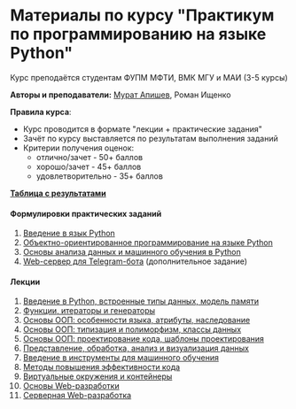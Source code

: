 <h1>Материалы по курсу "Практикум по программированию на языке Python"</h1>

Курс преподаётся студентам ФУПМ МФТИ, ВМК МГУ и МАИ (3-5 курсы)

__Авторы и преподаватели:__ [Мурат Апишев](http://www.machinelearning.ru/wiki/index.php?title=Участник:Mapishev), Роман Ищенко

__Правила курса__:

- Курс проводится в формате "лекции + практические задания"
- Зачёт по курсу выставляется по результатам выполнения заданий
- Критерии получения оценок:
  - отлично/зачет - 50+ баллов
  - хорошо/зачет - 45+ баллов
  - удовлетворительно - 35+ баллов

[__Таблица с результатами__](https://docs.google.com/spreadsheets/d/1hYvn8on9kG7xrt5f5pdJehJT8cu3GCZgk1luUYBu9Lk/edit?usp=sharing)

<h4>Формулировки практических заданий</h4>

1. [Введение в язык Python](https://github.com/MelLain/mipt-python/blob/spring-2022/tasks/01-intro.ipynb)
2. [Объектно-ориентированное программирование на языке Python](https://github.com/MelLain/mipt-python/blob/spring-2022/tasks/02-oop.ipynb)
3. [Основы анализа данных и машинного обучения в Python](https://github.com/MelLain/mipt-python/blob/spring-2022/tasks/03-data-ml.ipynb)
4. [Web-сервер для Telegram-бота](https://github.com/MelLain/mipt-python/blob/spring-2022/tasks/04-web.ipynb) (дополнительное задание)

<h4>Лекции</h4>

1. [Введение в Python, встроенные типы данных, модель памяти](https://github.com/MelLain/mipt-python/blob/spring-2022/lectures/01-intro.ipynb)
2. [Функции, итераторы и генераторы](https://github.com/MelLain/mipt-python/blob/spring-2022/lectures/02-functions.ipynb)
3. [Основы ООП: особенности языка, атрибуты, наследование](https://github.com/MelLain/mipt-python/blob/spring-2022/lectures/03-classes.ipynb)
4. [Основы ООП: типизация и полиморфизм, классы данных](https://github.com/MelLain/mipt-python/blob/spring-2022/lectures/04-typing.ipynb)
5. [Основы ООП: проектирование кода, шаблоны проектирования](https://github.com/MelLain/mipt-python/blob/spring-2022/lectures/05-design.ipynb)
6. [Представление, обработка, анализ и визуализация данных](https://github.com/MelLain/mipt-python/blob/spring-2022/lectures/06-data.ipynb)
7. [Введение в инструменты для машинного обучения](https://github.com/MelLain/mipt-python/blob/spring-2022/lectures/07-ml.ipynb)
8. [Методы повышения эффективности кода](https://github.com/MelLain/mipt-python/blob/spring-2022/lectures/08-efficiency.ipynb)
9. [Виртуальные окружения и контейнеры](https://github.com/MelLain/mipt-python/blob/spring-2022/lectures/09-environment.ipynb)
10. [Основы Web-разработки](https://github.com/MelLain/mipt-python/blob/spring-2022/lectures/10-web-intro.ipynb)
11. [Серверная Web-разработка](https://github.com/MelLain/mipt-python/blob/spring-2022/lectures/11-web-servers.ipynb)
